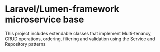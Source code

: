 # Laravel/Lumen-framework microservice base

This project includes extendable classes that implement Multi-tenancy, CRUD operations, ordering, filtering and validation using the Service and Repository patterns
